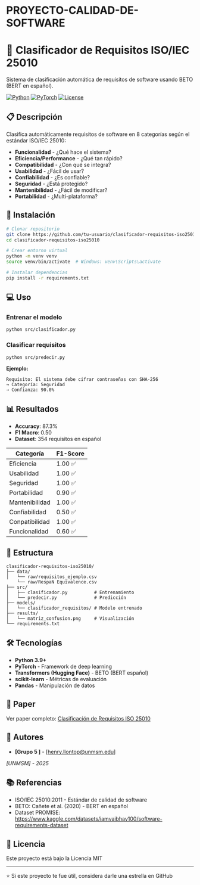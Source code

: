 ﻿# PROYECTO-CALIDAD-DE-SOFTWARE
# 🎯 Clasificador de Requisitos ISO/IEC 25010

Sistema de clasificación automática de requisitos de software usando BETO (BERT en español).

[![Python](https://img.shields.io/badge/Python-3.9+-blue.svg)](https://www.python.org/)
[![PyTorch](https://img.shields.io/badge/PyTorch-2.0+-red.svg)](https://pytorch.org/)
[![License](https://img.shields.io/badge/License-MIT-green.svg)](LICENSE)

## 📋 Descripción

Clasifica automáticamente requisitos de software en 8 categorías según el estándar ISO/IEC 25010:

- **Funcionalidad** - ¿Qué hace el sistema?
- **Eficiencia/Performance** - ¿Qué tan rápido?
- **Compatibilidad** - ¿Con qué se integra?
- **Usabilidad** - ¿Fácil de usar?
- **Confiabilidad** - ¿Es confiable?
- **Seguridad** - ¿Está protegido?
- **Mantenibilidad** - ¿Fácil de modificar?
- **Portabilidad** - ¿Multi-plataforma?

## 🚀 Instalación

```bash
# Clonar repositorio
git clone https://github.com/tu-usuario/clasificador-requisitos-iso25010.git
cd clasificador-requisitos-iso25010

# Crear entorno virtual
python -m venv venv
source venv/bin/activate  # Windows: venv\Scripts\activate

# Instalar dependencias
pip install -r requirements.txt
```

## 💻 Uso

### Entrenar el modelo

```bash
python src/clasificador.py
```

### Clasificar requisitos

```bash
python src/predecir.py
```

**Ejemplo:**
```
Requisito: El sistema debe cifrar contraseñas con SHA-256
→ Categoría: Seguridad
→ Confianza: 90.0%
```

## 📊 Resultados

- **Accuracy**: 87.3%
- **F1 Macro**: 0.50
- **Dataset**: 354 requisitos en español

| Categoría | F1-Score |
|-----------|----------|
| Eficiencia | 1.00 ✅ |
| Usabilidad | 1.00 ✅ |
| Seguridad | 1.00 ✅ |
| Portabilidad | 0.90 ✅ |
| Mantenibilidad | 1.00 ✅ |
| Confiabilidad | 0.50 ✅ |
| Conpatibilidad | 1.00 ✅ |
| Funcionalidad  | 0.60 ✅ |


## 📁 Estructura

```
clasificador-requisitos-iso25010/
├── data/
│   └── raw/requisitos_ejemplo.csv
    └── raw/RespaN Equivalence.csv
├── src/
│   ├── clasificador.py          # Entrenamiento
│   └── predecir.py              # Predicción
├── models/
│   └── clasificador_requisitos/ # Modelo entrenado
├── results/
│   └── matriz_confusion.png     # Visualización
└── requirements.txt
```

## 🛠️ Tecnologías

- **Python 3.9+**
- **PyTorch** - Framework de deep learning
- **Transformers (Hugging Face)** - BETO (BERT español)
- **scikit-learn** - Métricas de evaluación
- **Pandas** - Manipulación de datos

## 📄 Paper

Ver paper completo: [Clasificación de Requisitos ISO 25010](docs/paper.pdf)

## 👥 Autores

- **[Grupo 5 ]** - [henry.llontop@unmsm.edu]

*[UNMSM] - 2025*

## 📚 Referencias

- ISO/IEC 25010:2011 - Estándar de calidad de software
- BETO: Cañete et al. (2020) - BERT en español
- Dataset PROMISE: https://www.kaggle.com/datasets/iamvaibhav100/software-requirements-dataset

## 📝 Licencia

Este proyecto está bajo la Licencia MIT

---

⭐ Si este proyecto te fue útil, considera darle una estrella en GitHub

